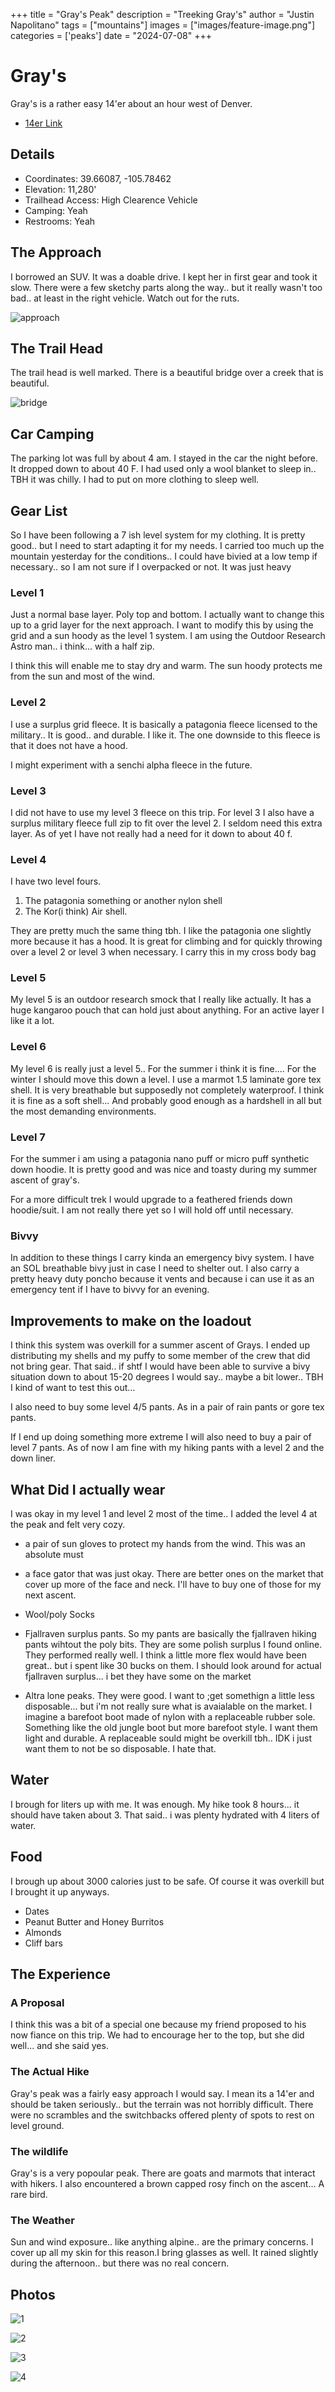 +++
title =  "Gray's Peak"
description = "Treeking Gray's"
author = "Justin Napolitano"
tags = ["mountains"]
images = ["images/feature-image.png"]
categories = ['peaks']
date = "2024-07-08"
+++


# Gray's

Gray's is a rather easy 14'er about an hour west of Denver.

* [14er Link](https://www.14ers.com/php14ers/trailheadsview.php?thparm=fr04)

## Details

* Coordinates: 39.66087, -105.78462
* Elevation: 11,280'
* Trailhead Access: High Clearence Vehicle
* Camping: Yeah
* Restrooms: Yeah  


## The Approach

I borrowed an SUV. It was a doable drive.  I kept her in first gear and took it slow. There were a few sketchy parts along the way.. but it really wasn't too bad.. at least in the right vehicle. Watch out for the ruts.

![approach](./images/rut.jpg)

## The Trail Head

The trail head is well marked. There is a beautiful bridge over a creek that is beautiful.  


![bridge](./images/1000007000.jpg)

## Car Camping

The parking lot was full by about 4 am.  I stayed in the car the night before.  It dropped down to about 40 F. I had used only a wool blanket to sleep in.. TBH it was chilly.  I had to put on more clothing to sleep well. 


## Gear List

So I have been following a 7 ish level system for my clothing. It is pretty good.. but I need to start adapting it for my needs.  I carried too much up the mountain yesterday for the conditions.. I could have bivied at a low temp if necessary.. so I am not sure if I overpacked or not. It was just heavy

### Level 1

Just a normal base layer. Poly top and bottom.  I actually want to change this up to a grid layer for the next approach. I want to modify this by using the grid and a sun hoody as the level 1 system. I am using the Outdoor Research Astro man.. i think... with a half zip.

I think this will enable me to stay dry and warm. The sun hoody protects me from the sun and most of the wind.

### Level 2

I use a surplus grid fleece. It is basically a patagonia fleece licensed to the military.. It is good.. and durable. I like it. The one downside to this fleece is that it does not have a hood. 

 I might experiment with a senchi alpha fleece in the future. 

### Level 3

I did not have to use my level 3 fleece on this trip.  For level 3 I also have a surplus military fleece full zip to fit over the level 2. I seldom need this extra layer. As of yet I have not really had a need for it down to about 40 f. 

### Level 4

I have two level fours.

1. The patagonia something or another nylon shell
2. The Kor(i think) Air shell.  

They are pretty much the same thing tbh. I like the patagonia one slightly more because it has a hood. It is great for climbing and for quickly throwing over a level 2 or level 3 when necessary. I carry this in my cross body bag

### Level 5

My level 5 is an outdoor research smock that  I really like actually. It has a huge kangaroo pouch that can hold just about anything. For an active layer I like it a lot. 

### Level 6 

My level 6 is really just a level 5.. For the summer i think it is fine.... For the winter I should move this down a level.  I use a marmot 1.5 laminate gore tex shell. It is very breathable but supposedly not completely waterproof. I think it is fine as a soft shell... And probably good enough as a hardshell in all but the most demanding environments. 

### Level 7 

For the summer i am using a patagonia nano puff or micro puff synthetic down hoodie. It is pretty good and was nice and toasty during my summer ascent of gray's.  

For a more difficult trek I would upgrade to a feathered friends down hoodie/suit. I am not really there yet so I will hold off until necessary. 

### Bivvy

In addition to these things I carry kinda an emergency bivy system. I have an SOL breathable bivy just in case I need to shelter out. I also carry a pretty heavy duty poncho because it vents and because i can use it as an emergency tent if I have to bivvy for an evening.  

## Improvements to make on the loadout

I think this system was overkill for a summer ascent of Grays. I ended up distributing my shells and my puffy to some member of the crew that did not bring gear. That said.. if shtf I would have been able to survive a bivy situation down to about 15-20 degrees I would say.. maybe a bit lower.. TBH I kind of want to test this out...

I also need to buy some level 4/5 pants. As in a pair of rain pants or gore tex pants. 

If I end up doing something more extreme I will also need to buy a pair of level 7 pants. As of now I am fine with my hiking pants with a level 2 and the down liner.

## What Did I actually wear

I was okay in my level 1 and level 2 most of the time.. I added the level 4 at the peak and felt very cozy.  

* a pair of sun gloves to protect my hands from the wind. This was an absolute must

* a face gator that was just okay. There are better ones on the market that cover up more of the face and neck. I'll have to buy one of those for my next ascent. 

* Wool/poly Socks

* Fjallraven surplus pants. So my pants are basically the fjallraven hiking pants wihtout the poly bits. They are some polish surplus I found online. They performed really well. I think a little more flex would have been great.. but i spent like 30 bucks on them. I should look around for actual fjallraven surplus... i bet they have some on the market

* Altra lone peaks. They were good.  I want to ;get somethign a little less disposable... but i'm not really sure what is avaialable on the market.  I imagine a barefoot boot made of nylon with a replaceable rubber sole. Something like the old jungle boot but more barefoot style. I want them light and durable.  A replaceable sould might be overkill tbh.. IDK i just want them to not be so disposable. I hate that. 

## Water 

I brough for liters up with me. It was enough. My hike took 8 hours... it should have taken about 3. That said.. i was plenty hydrated with 4 liters of water.

## Food

I brough up about 3000 calories just to be safe. Of course it was overkill but I brought it up anyways.  

* Dates
* Peanut Butter and Honey Burritos
* Almonds
* Cliff bars 

## The Experience


### A Proposal 

I think this was a bit of a special one because my friend proposed to his now fiance on this trip.  We had to encourage her to the top, but she did well... and she said yes. 

### The Actual Hike

Gray's peak was a fairly easy approach I would say. I mean its a 14'er and should be taken seriously.. but the terrain was not horribly difficult. There were no scrambles and the switchbacks offered plenty of spots to rest on level ground. 

### The wildlife

Gray's is a very popoular peak. There are goats and marmots that interact with hikers.  I also encountered a brown capped rosy finch on the ascent... A rare bird. 

### The Weather

Sun and wind exposure.. like anything alpine.. are the primary concerns. I cover up all my skin for this reason.I bring glasses as well. It rained slightly during the afternoon.. but there was no real concern.  


## Photos

![1](./images/1000006962.jpg)

![2](./images/1000006973.jpg)

![3](./images/1000006996.jpg)

![4](./images/PXL_20240707_212913208.MP.jpg)